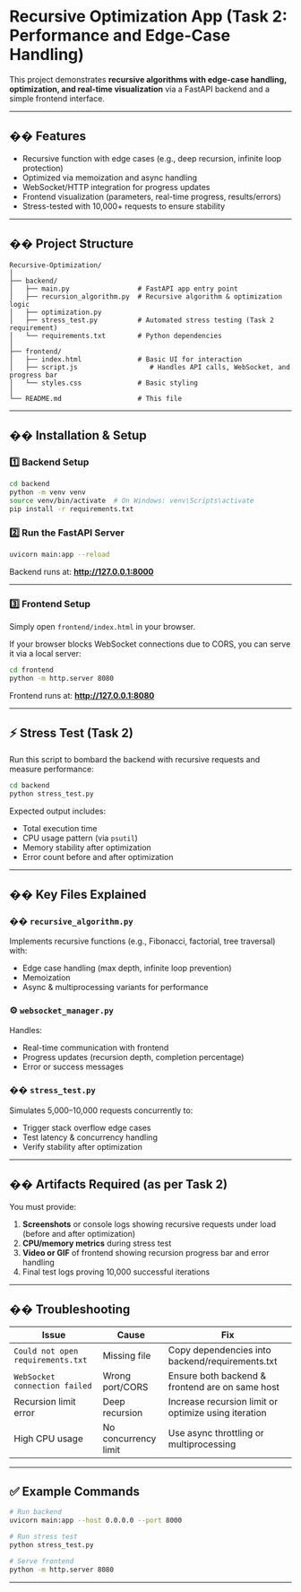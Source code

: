 
# Recursive Optimization App (Task 2: Performance and Edge-Case Handling)

This project demonstrates **recursive algorithms with edge-case handling, optimization, and real-time visualization** via a FastAPI backend and a simple frontend interface.

---

## �� Features
- Recursive function with edge cases (e.g., deep recursion, infinite loop protection)
- Optimized via memoization and async handling
- WebSocket/HTTP integration for progress updates
- Frontend visualization (parameters, real-time progress, results/errors)
- Stress-tested with 10,000+ requests to ensure stability

---

## �� Project Structure
```
Recursive-Optimization/
│
├── backend/
│   ├── main.py                 # FastAPI app entry point
│   ├── recursion_algorithm.py  # Recursive algorithm & optimization logic
│   ├── optimization.py         
│   ├── stress_test.py          # Automated stress testing (Task 2 requirement)
│   └── requirements.txt        # Python dependencies
│
├── frontend/
│   ├── index.html              # Basic UI for interaction
│   ├── script.js                  # Handles API calls, WebSocket, and progress bar
│   └── styles.css              # Basic styling
│
└── README.md                   # This file
```

---

## �� Installation & Setup

### 1️⃣ Backend Setup
```bash
cd backend
python -m venv venv
source venv/bin/activate  # On Windows: venv\Scripts\activate
pip install -r requirements.txt
```

### 2️⃣ Run the FastAPI Server
```bash
uvicorn main:app --reload
```
Backend runs at: **http://127.0.0.1:8000**

---

### 3️⃣ Frontend Setup
Simply open `frontend/index.html` in your browser.

If your browser blocks WebSocket connections due to CORS, you can serve it via a local server:
```bash
cd frontend
python -m http.server 8080
```
Frontend runs at: **http://127.0.0.1:8080**

---

## ⚡ Stress Test (Task 2)
Run this script to bombard the backend with recursive requests and measure performance:
```bash
cd backend
python stress_test.py
```

Expected output includes:
- Total execution time
- CPU usage pattern (via `psutil`)
- Memory stability after optimization
- Error count before and after optimization

---

## �� Key Files Explained

### �� `recursive_algorithm.py`
Implements recursive functions (e.g., Fibonacci, factorial, tree traversal) with:
- Edge case handling (max depth, infinite loop prevention)
- Memoization
- Async & multiprocessing variants for performance

### ⚙️ `websocket_manager.py`
Handles:
- Real-time communication with frontend
- Progress updates (recursion depth, completion percentage)
- Error or success messages

### �� `stress_test.py`
Simulates 5,000–10,000 requests concurrently to:
- Trigger stack overflow edge cases
- Test latency & concurrency handling
- Verify stability after optimization

---

## �� Artifacts Required (as per Task 2)

You must provide:
1. **Screenshots** or console logs showing recursive requests under load (before and after optimization)
2. **CPU/memory metrics** during stress test
3. **Video or GIF** of frontend showing recursion progress bar and error handling
4. Final test logs proving 10,000 successful iterations

---

## �� Troubleshooting

| Issue | Cause | Fix |
|--------|--------|-----|
| `Could not open requirements.txt` | Missing file | Copy dependencies into backend/requirements.txt |
| `WebSocket connection failed` | Wrong port/CORS | Ensure both backend & frontend are on same host |
| Recursion limit error | Deep recursion | Increase recursion limit or optimize using iteration |
| High CPU usage | No concurrency limit | Use async throttling or multiprocessing |

---

## ✅ Example Commands

```bash
# Run backend
uvicorn main:app --host 0.0.0.0 --port 8000

# Run stress test
python stress_test.py

# Serve frontend
python -m http.server 8080
```

---
